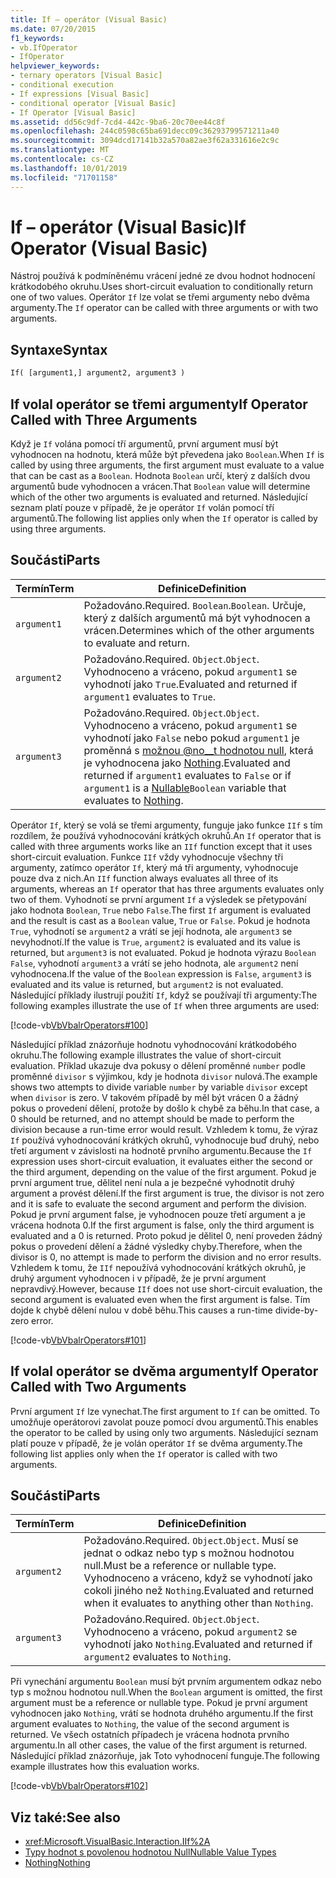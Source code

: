 ```yaml
---
title: If – operátor (Visual Basic)
ms.date: 07/20/2015
f1_keywords:
- vb.IfOperator
- IfOperator
helpviewer_keywords:
- ternary operators [Visual Basic]
- conditional execution
- If expressions [Visual Basic]
- conditional operator [Visual Basic]
- If Operator [Visual Basic]
ms.assetid: dd56c9df-7cd4-442c-9ba6-20c70ee44c8f
ms.openlocfilehash: 244c0598c65ba691decc09c36293799571211a40
ms.sourcegitcommit: 3094dcd17141b32a570a82ae3f62a331616e2c9c
ms.translationtype: MT
ms.contentlocale: cs-CZ
ms.lasthandoff: 10/01/2019
ms.locfileid: "71701158"
---
```

# <a name="if-operator-visual-basic"></a><span data-ttu-id="1c286-102">If – operátor (Visual Basic)</span><span class="sxs-lookup"><span data-stu-id="1c286-102">If Operator (Visual Basic)</span></span>
<span data-ttu-id="1c286-103">Nástroj používá k podmíněnému vrácení jedné ze dvou hodnot hodnocení krátkodobého okruhu.</span><span class="sxs-lookup"><span data-stu-id="1c286-103">Uses short-circuit evaluation to conditionally return one of two values.</span></span> <span data-ttu-id="1c286-104">Operátor `If` lze volat se třemi argumenty nebo dvěma argumenty.</span><span class="sxs-lookup"><span data-stu-id="1c286-104">The `If` operator can be called with three arguments or with two arguments.</span></span>  
  
## <a name="syntax"></a><span data-ttu-id="1c286-105">Syntaxe</span><span class="sxs-lookup"><span data-stu-id="1c286-105">Syntax</span></span>  
  
```vb  
If( [argument1,] argument2, argument3 )  
```  
  
## <a name="if-operator-called-with-three-arguments"></a><span data-ttu-id="1c286-106">If volal operátor se třemi argumenty</span><span class="sxs-lookup"><span data-stu-id="1c286-106">If Operator Called with Three Arguments</span></span>  
 <span data-ttu-id="1c286-107">Když je `If` volána pomocí tří argumentů, první argument musí být vyhodnocen na hodnotu, která může být převedena jako `Boolean`.</span><span class="sxs-lookup"><span data-stu-id="1c286-107">When `If` is called by using three arguments, the first argument must evaluate to a value that can be cast as a `Boolean`.</span></span> <span data-ttu-id="1c286-108">Hodnota `Boolean` určí, který z dalších dvou argumentů bude vyhodnocen a vrácen.</span><span class="sxs-lookup"><span data-stu-id="1c286-108">That `Boolean` value will determine which of the other two arguments is evaluated and returned.</span></span> <span data-ttu-id="1c286-109">Následující seznam platí pouze v případě, že je operátor `If` volán pomocí tří argumentů.</span><span class="sxs-lookup"><span data-stu-id="1c286-109">The following list applies only when the `If` operator is called by using three arguments.</span></span>  
  
## <a name="parts"></a><span data-ttu-id="1c286-110">Součásti</span><span class="sxs-lookup"><span data-stu-id="1c286-110">Parts</span></span>  
  
|<span data-ttu-id="1c286-111">Termín</span><span class="sxs-lookup"><span data-stu-id="1c286-111">Term</span></span>|<span data-ttu-id="1c286-112">Definice</span><span class="sxs-lookup"><span data-stu-id="1c286-112">Definition</span></span>|  
|---|---|  
|`argument1`|<span data-ttu-id="1c286-113">Požadováno.</span><span class="sxs-lookup"><span data-stu-id="1c286-113">Required.</span></span> <span data-ttu-id="1c286-114">`Boolean`.</span><span class="sxs-lookup"><span data-stu-id="1c286-114">`Boolean`.</span></span> <span data-ttu-id="1c286-115">Určuje, který z dalších argumentů má být vyhodnocen a vrácen.</span><span class="sxs-lookup"><span data-stu-id="1c286-115">Determines which of the other arguments to evaluate and return.</span></span>|  
|`argument2`|<span data-ttu-id="1c286-116">Požadováno.</span><span class="sxs-lookup"><span data-stu-id="1c286-116">Required.</span></span> <span data-ttu-id="1c286-117">`Object`.</span><span class="sxs-lookup"><span data-stu-id="1c286-117">`Object`.</span></span> <span data-ttu-id="1c286-118">Vyhodnoceno a vráceno, pokud `argument1` se vyhodnotí jako `True`.</span><span class="sxs-lookup"><span data-stu-id="1c286-118">Evaluated and returned if `argument1` evaluates to `True`.</span></span>|  
|`argument3`|<span data-ttu-id="1c286-119">Požadováno.</span><span class="sxs-lookup"><span data-stu-id="1c286-119">Required.</span></span> <span data-ttu-id="1c286-120">`Object`.</span><span class="sxs-lookup"><span data-stu-id="1c286-120">`Object`.</span></span> <span data-ttu-id="1c286-121">Vyhodnoceno a vráceno, pokud `argument1` se vyhodnotí jako `False` nebo pokud `argument1` je proměnná s [možnou @no__t hodnotou null](../../../visual-basic/programming-guide/language-features/data-types/nullable-value-types.md), která je vyhodnocena jako [Nothing](../../../visual-basic/language-reference/nothing.md).</span><span class="sxs-lookup"><span data-stu-id="1c286-121">Evaluated and returned if `argument1` evaluates to `False` or if `argument1` is a [Nullable](../../../visual-basic/programming-guide/language-features/data-types/nullable-value-types.md)`Boolean` variable that evaluates to [Nothing](../../../visual-basic/language-reference/nothing.md).</span></span>|  
  
 <span data-ttu-id="1c286-122">Operátor `If`, který se volá se třemi argumenty, funguje jako funkce `IIf` s tím rozdílem, že používá vyhodnocování krátkých okruhů.</span><span class="sxs-lookup"><span data-stu-id="1c286-122">An `If` operator that is called with three arguments works like an `IIf` function except that it uses short-circuit evaluation.</span></span> <span data-ttu-id="1c286-123">Funkce `IIf` vždy vyhodnocuje všechny tři argumenty, zatímco operátor `If`, který má tři argumenty, vyhodnocuje pouze dva z nich.</span><span class="sxs-lookup"><span data-stu-id="1c286-123">An `IIf` function always evaluates all three of its arguments, whereas an `If` operator that has three arguments evaluates only two of them.</span></span> <span data-ttu-id="1c286-124">Vyhodnotí se první argument `If` a výsledek se přetypování jako hodnota `Boolean`, `True` nebo `False`.</span><span class="sxs-lookup"><span data-stu-id="1c286-124">The first `If` argument is evaluated and the result is cast as a `Boolean` value, `True` or `False`.</span></span> <span data-ttu-id="1c286-125">Pokud je hodnota `True`, vyhodnotí se `argument2` a vrátí se její hodnota, ale `argument3` se nevyhodnotí.</span><span class="sxs-lookup"><span data-stu-id="1c286-125">If the value is `True`, `argument2` is evaluated and its value is returned, but `argument3` is not evaluated.</span></span> <span data-ttu-id="1c286-126">Pokud je hodnota výrazu `Boolean` `False`, vyhodnotí `argument3` a vrátí se jeho hodnota, ale `argument2` není vyhodnocena.</span><span class="sxs-lookup"><span data-stu-id="1c286-126">If the value of the `Boolean` expression is `False`, `argument3` is evaluated and its value is returned, but `argument2` is not evaluated.</span></span> <span data-ttu-id="1c286-127">Následující příklady ilustrují použití `If`, když se používají tři argumenty:</span><span class="sxs-lookup"><span data-stu-id="1c286-127">The following examples illustrate the use of `If` when three arguments are used:</span></span>  
  
 [!code-vb[VbVbalrOperators#100](~/samples/snippets/visualbasic/VS_Snippets_VBCSharp/VbVbalrOperators/VB/Class4.vb#100)]  
  
 <span data-ttu-id="1c286-128">Následující příklad znázorňuje hodnotu vyhodnocování krátkodobého okruhu.</span><span class="sxs-lookup"><span data-stu-id="1c286-128">The following example illustrates the value of short-circuit evaluation.</span></span> <span data-ttu-id="1c286-129">Příklad ukazuje dva pokusy o dělení proměnné `number` podle proměnné `divisor` s výjimkou, kdy je hodnota `divisor` nulová.</span><span class="sxs-lookup"><span data-stu-id="1c286-129">The example shows two attempts to divide variable `number` by variable `divisor` except when `divisor` is zero.</span></span> <span data-ttu-id="1c286-130">V takovém případě by měl být vrácen 0 a žádný pokus o provedení dělení, protože by došlo k chybě za běhu.</span><span class="sxs-lookup"><span data-stu-id="1c286-130">In that case, a 0 should be returned, and no attempt should be made to perform the division because a run-time error would result.</span></span> <span data-ttu-id="1c286-131">Vzhledem k tomu, že výraz `If` používá vyhodnocování krátkých okruhů, vyhodnocuje buď druhý, nebo třetí argument v závislosti na hodnotě prvního argumentu.</span><span class="sxs-lookup"><span data-stu-id="1c286-131">Because the `If` expression uses short-circuit evaluation, it evaluates either the second or the third argument, depending on the value of the first argument.</span></span> <span data-ttu-id="1c286-132">Pokud je první argument true, dělitel není nula a je bezpečné vyhodnotit druhý argument a provést dělení.</span><span class="sxs-lookup"><span data-stu-id="1c286-132">If the first argument is true, the divisor is not zero and it is safe to evaluate the second argument and perform the division.</span></span> <span data-ttu-id="1c286-133">Pokud je první argument false, je vyhodnocen pouze třetí argument a je vrácena hodnota 0.</span><span class="sxs-lookup"><span data-stu-id="1c286-133">If the first argument is false, only the third argument is evaluated and a 0 is returned.</span></span> <span data-ttu-id="1c286-134">Proto pokud je dělitel 0, není proveden žádný pokus o provedení dělení a žádné výsledky chyby.</span><span class="sxs-lookup"><span data-stu-id="1c286-134">Therefore, when the divisor is 0, no attempt is made to perform the division and no error results.</span></span> <span data-ttu-id="1c286-135">Vzhledem k tomu, že `IIf` nepoužívá vyhodnocování krátkých okruhů, je druhý argument vyhodnocen i v případě, že je první argument nepravdivý.</span><span class="sxs-lookup"><span data-stu-id="1c286-135">However, because `IIf` does not use short-circuit evaluation, the second argument is evaluated even when the first argument is false.</span></span> <span data-ttu-id="1c286-136">Tím dojde k chybě dělení nulou v době běhu.</span><span class="sxs-lookup"><span data-stu-id="1c286-136">This causes a run-time divide-by-zero error.</span></span>  
  
 [!code-vb[VbVbalrOperators#101](~/samples/snippets/visualbasic/VS_Snippets_VBCSharp/VbVbalrOperators/VB/Class4.vb#101)]  
  
## <a name="if-operator-called-with-two-arguments"></a><span data-ttu-id="1c286-137">If volal operátor se dvěma argumenty</span><span class="sxs-lookup"><span data-stu-id="1c286-137">If Operator Called with Two Arguments</span></span>  
 <span data-ttu-id="1c286-138">První argument `If` lze vynechat.</span><span class="sxs-lookup"><span data-stu-id="1c286-138">The first argument to `If` can be omitted.</span></span> <span data-ttu-id="1c286-139">To umožňuje operátorovi zavolat pouze pomocí dvou argumentů.</span><span class="sxs-lookup"><span data-stu-id="1c286-139">This enables the operator to be called by using only two arguments.</span></span> <span data-ttu-id="1c286-140">Následující seznam platí pouze v případě, že je volán operátor `If` se dvěma argumenty.</span><span class="sxs-lookup"><span data-stu-id="1c286-140">The following list applies only when the `If` operator is called with two arguments.</span></span>  
  
## <a name="parts"></a><span data-ttu-id="1c286-141">Součásti</span><span class="sxs-lookup"><span data-stu-id="1c286-141">Parts</span></span>  
  
|<span data-ttu-id="1c286-142">Termín</span><span class="sxs-lookup"><span data-stu-id="1c286-142">Term</span></span>|<span data-ttu-id="1c286-143">Definice</span><span class="sxs-lookup"><span data-stu-id="1c286-143">Definition</span></span>|  
|---|---|  
|`argument2`|<span data-ttu-id="1c286-144">Požadováno.</span><span class="sxs-lookup"><span data-stu-id="1c286-144">Required.</span></span> <span data-ttu-id="1c286-145">`Object`.</span><span class="sxs-lookup"><span data-stu-id="1c286-145">`Object`.</span></span> <span data-ttu-id="1c286-146">Musí se jednat o odkaz nebo typ s možnou hodnotou null.</span><span class="sxs-lookup"><span data-stu-id="1c286-146">Must be a reference or nullable type.</span></span> <span data-ttu-id="1c286-147">Vyhodnoceno a vráceno, když se vyhodnotí jako cokoli jiného než `Nothing`.</span><span class="sxs-lookup"><span data-stu-id="1c286-147">Evaluated and returned when it evaluates to anything other than `Nothing`.</span></span>|  
|`argument3`|<span data-ttu-id="1c286-148">Požadováno.</span><span class="sxs-lookup"><span data-stu-id="1c286-148">Required.</span></span> <span data-ttu-id="1c286-149">`Object`.</span><span class="sxs-lookup"><span data-stu-id="1c286-149">`Object`.</span></span> <span data-ttu-id="1c286-150">Vyhodnoceno a vráceno, pokud `argument2` se vyhodnotí jako `Nothing`.</span><span class="sxs-lookup"><span data-stu-id="1c286-150">Evaluated and returned if `argument2` evaluates to `Nothing`.</span></span>|  
  
 <span data-ttu-id="1c286-151">Při vynechání argumentu `Boolean` musí být prvním argumentem odkaz nebo typ s možnou hodnotou null.</span><span class="sxs-lookup"><span data-stu-id="1c286-151">When the `Boolean` argument is omitted, the first argument must be a reference or nullable type.</span></span> <span data-ttu-id="1c286-152">Pokud je první argument vyhodnocen jako `Nothing`, vrátí se hodnota druhého argumentu.</span><span class="sxs-lookup"><span data-stu-id="1c286-152">If the first argument evaluates to `Nothing`, the value of the second argument is returned.</span></span> <span data-ttu-id="1c286-153">Ve všech ostatních případech je vrácena hodnota prvního argumentu.</span><span class="sxs-lookup"><span data-stu-id="1c286-153">In all other cases, the value of the first argument is returned.</span></span> <span data-ttu-id="1c286-154">Následující příklad znázorňuje, jak Toto vyhodnocení funguje.</span><span class="sxs-lookup"><span data-stu-id="1c286-154">The following example illustrates how this evaluation works.</span></span>  
  
 [!code-vb[VbVbalrOperators#102](~/samples/snippets/visualbasic/VS_Snippets_VBCSharp/VbVbalrOperators/VB/Class4.vb#102)]  
  
## <a name="see-also"></a><span data-ttu-id="1c286-155">Viz také:</span><span class="sxs-lookup"><span data-stu-id="1c286-155">See also</span></span>

- <xref:Microsoft.VisualBasic.Interaction.IIf%2A>
- [<span data-ttu-id="1c286-156">Typy hodnot s povolenou hodnotou Null</span><span class="sxs-lookup"><span data-stu-id="1c286-156">Nullable Value Types</span></span>](../../../visual-basic/programming-guide/language-features/data-types/nullable-value-types.md)
- [<span data-ttu-id="1c286-157">Nothing</span><span class="sxs-lookup"><span data-stu-id="1c286-157">Nothing</span></span>](../../../visual-basic/language-reference/nothing.md)
